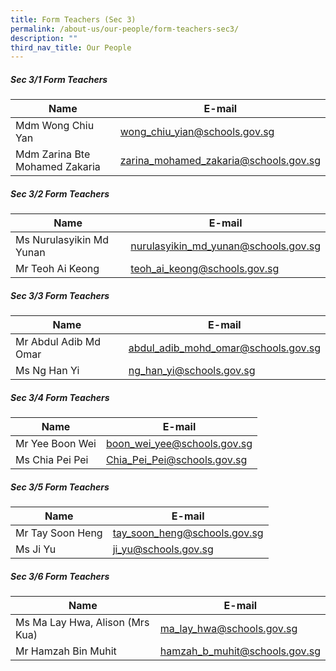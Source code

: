 ```yaml
---
title: Form Teachers (Sec 3)
permalink: /about-us/our-people/form-teachers-sec3/
description: ""
third_nav_title: Our People
---
```

##### Sec 3/1 Form Teachers 

| Name | E-mail |
| -------- | -------- |
| Mdm Wong Chiu Yan     | [wong\_chiu\_yian@schools.gov.sg](mailto:wong_chiu_yian@schools.gov.sg)     |
| Mdm Zarina Bte Mohamed Zakaria     | [zarina_mohamed_zakaria@schools.gov.sg](mailto:zarina_mohamed_zakaria@schools.gov.sg)     |

##### Sec 3/2 Form Teachers 

| Name | E-mail |
| -------- | -------- |
| Ms Nurulasyikin Md Yunan     | [nurulasyikin\_md\_yunan@schools.gov.sg](mailto:nurulasyikin_md_yunan@schools.gov.sg)     |
| Mr Teoh Ai Keong     | [teoh\_ai\_keong@schools.gov.sg](mailto:teoh_ai_keong@schools.gov.sg)     |

##### Sec 3/3 Form Teachers 

| Name | E-mail |
| -------- | -------- |
| Mr Abdul Adib Md Omar     | [abdul\_adib\_mohd\_omar@schools.gov.sg](mailto:abdul_adib_mohd_omar@schools.gov.sg)     |
| Ms Ng Han Yi     | [ng\_han\_yi@schools.gov.sg](mailto:ng_han_yi@schools.gov.sg)     |

##### Sec 3/4 Form Teachers 

| Name | E-mail |
| -------- | -------- |
| Mr Yee Boon Wei     | [boon\_wei\_yee@schools.gov.sg](mailto:boon_wei_yee@schools.gov.sg)     |
| Ms Chia Pei Pei     | [Chia\_Pei\_Pei@schools.gov.sg](mailto:Chia_Pei_Pei@schools.gov.sg)     |

##### Sec 3/5 Form Teachers 

| Name | E-mail |
| -------- | -------- |
| Mr Tay Soon Heng     | [tay\_soon\_heng@schools.gov.sg](mailto:tay_soon_heng@schools.gov.sg)     |
| Ms Ji Yu     | [ji\_yu@schools.gov.sg](mailto:ji_yu@schools.gov.sg)     |

##### Sec 3/6 Form Teachers 

| Name | E-mail |
| -------- | -------- |
| Ms Ma Lay Hwa, Alison  (Mrs Kua)     | [ma\_lay\_hwa@schools.gov.sg](mailto:ma_lay_hwa@schools.gov.sg)     |
| Mr Hamzah Bin Muhit     | [hamzah\_b\_muhit@schools.gov.sg](mailto:hamzah_b_muhit@schools.gov.sg)     |